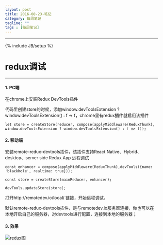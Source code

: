```yaml
---
layout: post
title: 2016-08-23-笔记
category: 每周笔记
tagline: ""
tags : [每周笔记]
---
```

---
{% include JB/setup %}

# redux调试
---

#### 1. PC端 

在chrome上安装Redux DevTools插件

代码里创建store的时候，添加window.devToolsExtension ? window.devToolsExtension() : f => f，chrome里有redux插件就启用该插件


`let store = createStore(reducer, compose(applyMiddleware(ReduxThunk),  window.devToolsExtension ? window.devToolsExtension() : f => f));`




#### 2. 移动端

安装remote-redux-devtools插件，该插件支持React Native、Hybrid、desktop、server side Redux App 远程调试 

`const enhancer = compose(applyMiddleware(ReduxThunk),devTools({name: 'blackhole', realtime: true}));`

`const store = createStore(mainReducer, enhancer);`

`devTools.updateStore(store);`

打开http://remotedev.io/local/ 链接，开始远程调试。

默认remote-redux-devtools插件，是与remotedev.io服务器连接，你也可以在本地开启自己的服务器，对devtools进行配置，连接到本地的服务器；


#### 3. 效果

![redux图](http://flourad.github.io/imgs/redux.png)
